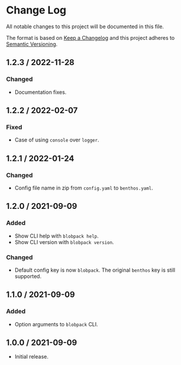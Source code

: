 # Change Log

All notable changes to this project will be documented in this file.

The format is based on [Keep a Changelog](https://keepachangelog.com/)
and this project adheres to [Semantic Versioning](https://semver.org/).

## 1.2.3 / 2022-11-28

### Changed

- Documentation fixes.

## 1.2.2 / 2022-02-07

### Fixed

- Case of using `console` over `logger`.

## 1.2.1 / 2022-01-24

### Changed

- Config file name in zip from `config.yaml` to `benthos.yaml`.

## 1.2.0 / 2021-09-09

### Added

- Show CLI help with `blobpack help`.
- Show CLI version with `blobpack version`.

### Changed

- Default config key is now `blobpack`.
  The original `benthos` key is still supported.

## 1.1.0 / 2021-09-09

### Added

- Option arguments to `blobpack` CLI.

## 1.0.0 / 2021-09-09

- Initial release.
